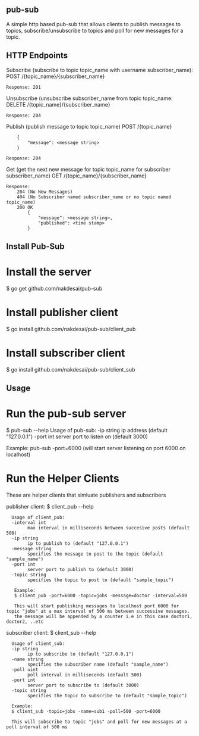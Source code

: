 ## pub-sub
A simple http based pub-sub that allows clients to publish messages to topics, subscribe/unsubscribe to topics and poll for new messages for a topic.

## HTTP Endpoints
Subscribe (subscribe to topic topic_name with username subscriber_name):
    POST /{topic_name}/{subscriber_name}
    
    Response: 201

Unsubscribe (unsubscribe subscriber_name from topic topic_name:
    DELETE /{topic_name}/{subscriber_name} 
    
    Response: 204
    
Publish (publish message to topic topic_name)
    POST /{topic_name}
    
        {
            "message": <message string>
        }
        
    Response: 204

Get (get the next new message for topic topic_name for subscriber subscriber_name)
    GET /{topic_name}/{subscriber_name}
    
    Response:
        204 (No New Messages)
        404 (No Subscriber named subscriber_name or no topic named topic_name)
        200 OK
            {
                "message": <message string>,
                "published": <time stamp>
            }
## Install Pub-Sub

# Install the server

  $ go get github.com/nakdesai/pub-sub
  
# Install publisher client
  
  $ go install github.com/nakdesai/pub-sub/client_pub
  
# Install subscriber client
  
  $ go install github.com/nakdesai/pub-sub/client_sub
            
## Usage

# Run the pub-sub server

   $ pub-sub --help
   Usage of pub-sub:
   -ip string
    	 ip address (default "127.0.0.1")
   -port int
    	 server port to listen on (default 3000)

   Example: 
       pub-sub -port=6000 (will start server listening on port 6000 on localhost)
       
# Run the Helper Clients

  These are helper clients that simluate publishers and subscribers
  
  publisher client:
      $ client_pub --help
      
      Usage of client_pub:
      -interval int
    	    max interval in milliseconds between succesive posts (default 500)
      -ip string
    	    ip to publish to (default "127.0.0.1")
      -message string
    	    specifies the message to post to the topic (default "sample_name")
      -port int
    	    server port to publish to (default 3000)
      -topic string
    	    specifies the topic to post to (default "sample_topic")

       Example:
       $ client_pub -port=6000 -topic=jobs -message=doctor -interval=500
       
       This will start publishing messages to localhost port 6000 for topic "jobs" at a max interval of 500 ms between successive messages.
       the message will be appended by a counter i.e in this case doctor1, doctor2, ..etc
       
  subscriber client:
      $ client_sub --help
      
      Usage of client_sub:
      -ip string
    	    ip to subscribe to (default "127.0.0.1")
      -name string
    	    specifies the subscriber name (default "sample_name")
      -poll uint
    	    poll interval in milliseconds (default 500)
      -port int
    	    server port to subscribe to (default 3000)
      -topic string
    	    specifies the topic to subscribe to (default "sample_topic")

      Example:
      $ client_sub -topic=jobs -name=sub1 -poll=500 -port=6000
      
      This will subscribe to topic "jobs" and poll for new messages at a poll interval of 500 ms
